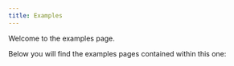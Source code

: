 ```yaml
---
title: Examples
---
```

Welcome to the examples page.

Below you will find the examples pages contained within this one: